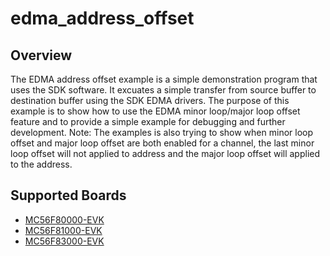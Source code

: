 # edma_address_offset

## Overview
The EDMA address offset example is a simple demonstration program that uses the SDK software.
It excuates a simple transfer from source buffer to destination buffer using the SDK EDMA drivers.
The purpose of this example is to show how to use the EDMA minor loop/major loop offset feature and to provide a simple example for
debugging and further development.
Note: The examples is also trying to show when minor loop offset and major loop offset are both enabled for a channel, the last minor loop offset will not applied to address
and the major loop offset will applied to the address.

## Supported Boards
- [MC56F80000-EVK](../../../_boards/mc56f80000evk/driver_examples/edma/address_offset/example_board_readme.md)
- [MC56F81000-EVK](../../../_boards/mc56f81000evk/driver_examples/edma/address_offset/example_board_readme.md)
- [MC56F83000-EVK](../../../_boards/mc56f83000evk/driver_examples/edma/address_offset/example_board_readme.md)
